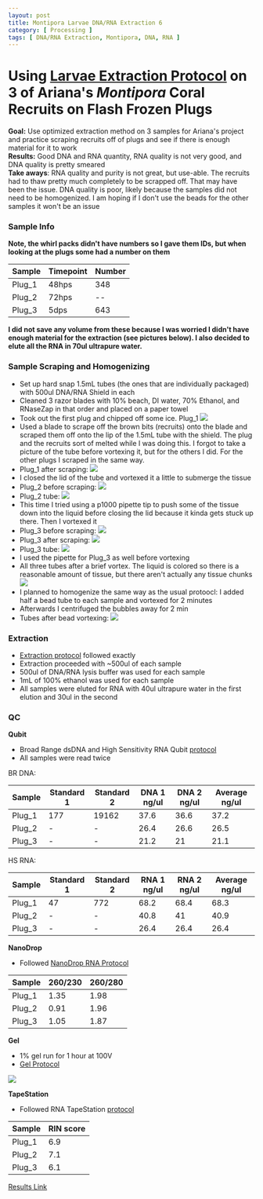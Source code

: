 ```yaml
---
layout: post
title: Montipora Larvae DNA/RNA Extraction 6
category: [ Processing ]
tags: [ DNA/RNA Extraction, Montipora, DNA, RNA ]
---
```


# Using [Larvae Extraction Protocol](https://meschedl.github.io/MESPutnam_Open_Lab_Notebook/Larvae-Ex-Protocol/) on 3 of Ariana's _Montipora_ Coral Recruits on Flash Frozen Plugs

**Goal:** Use optimized extraction method on 3 samples for Ariana's project and practice scraping recruits off of plugs and see if there is enough material for it to work    
**Results:** Good DNA and RNA quantity, RNA quality is not very good, and DNA quality is pretty smeared  
**Take aways**: RNA quality and purity is not great, but use-able. The recruits had to thaw pretty much completely to be scrapped off. That may have been the issue. DNA quality is poor, likely because the samples did not need to be homogenized. I am hoping if I don't use the beads for the other samples it won't be an issue

### Sample Info

**Note, the whirl packs didn't have numbers so I gave them IDs, but when looking at the plugs some had a number on them**

|Sample|Timepoint|Number|
|---|---|---|
|Plug_1|48hps|348|
|Plug_2|72hps|--|
|Plug_3|5dps|643|

**I did not save any volume from these because I was worried I didn't have enough material for the extraction (see pictures below). I also decided to elute all the RNA in 70ul ultrapure water.**

### Sample Scraping and Homogenizing

- Set up hard snap 1.5mL tubes (the ones that are individually packaged) with 500ul DNA/RNA Shield in each
- Cleaned 3 razor blades with 10% beach, DI water, 70% Ethanol, and RNaseZap in that order and placed on a paper towel
- Took out the first plug and chipped off some ice. Plug_1
![](https://raw.githubusercontent.com/meschedl/MESPutnam_Open_Lab_Notebook/master/images/IMG_5148.jpg)
- Used a blade to scrape off the brown bits (recruits) onto the blade and scraped them off onto the lip of the 1.5mL tube with the shield. The plug and the recruits sort of melted while I was doing this. I forgot to take a picture of the tube before vortexing it, but for the others I did. For the other plugs I scraped in the same way.  
- Plug_1 after scraping:
![](https://raw.githubusercontent.com/meschedl/MESPutnam_Open_Lab_Notebook/master/images/IMG_5149.jpg)
- I closed the lid of the tube and vortexed it a little to submerge the tissue
- Plug_2 before scraping:
![](https://raw.githubusercontent.com/meschedl/MESPutnam_Open_Lab_Notebook/master/images/IMG_5150.jpg)
- Plug_2 tube:
![](https://raw.githubusercontent.com/meschedl/MESPutnam_Open_Lab_Notebook/master/images/IMG_5152.jpg)
- This time I tried using a p1000 pipette tip to push some of the tissue down into the liquid before closing the lid because it kinda gets stuck up there. Then I vortexed it
- Plug_3 before scraping:
![](https://raw.githubusercontent.com/meschedl/MESPutnam_Open_Lab_Notebook/master/images/IMG_5154.jpg)
- Plug_3 after scraping:
![](https://raw.githubusercontent.com/meschedl/MESPutnam_Open_Lab_Notebook/master/images/IMG_5155.jpg)
- Plug_3 tube:
![](https://raw.githubusercontent.com/meschedl/MESPutnam_Open_Lab_Notebook/master/images/IMG_5156.jpg)
- I used the pipette for Plug_3 as well before vortexing
- All three tubes after a brief vortex. The liquid is colored so there is a reasonable amount of tissue, but there aren't actually any tissue chunks
![](https://raw.githubusercontent.com/meschedl/MESPutnam_Open_Lab_Notebook/master/images/IMG_5157.jpg)
- I planned to homogenize the same way as the usual protoocl: I added half a bead tube to each sample and vortexed for 2 minutes
- Afterwards I centrifuged the bubbles away for 2 min
- Tubes after bead vortexing:
![](https://raw.githubusercontent.com/meschedl/MESPutnam_Open_Lab_Notebook/master/images/IMG_5158.jpg)

### Extraction

- [Extraction protocol](https://meschedl.github.io/MESPutnam_Open_Lab_Notebook/Larvae-Ex-Protocol/) followed exactly
- Extraction proceeded with ~500ul of each sample
- 500ul of DNA/RNA lysis buffer was used for each sample
- 1mL of 100% ethanol was used for each sample
- All samples were eluted for RNA with 40ul ultrapure water in the first elution and 30ul in the second

### QC

**Qubit**
- Broad Range dsDNA and High Sensitivity RNA Qubit [protocol](https://meschedl.github.io/MESPutnam_Open_Lab_Notebook/Qubit-Protocol/)
- All samples were read twice

BR DNA:

|Sample|Standard 1|Standard 2|DNA 1 ng/ul|DNA 2 ng/ul| Average ng/ul|
|---|---|---|---|---|---|
|Plug_1|177|19162|37.6|36.6|37.2|
|Plug_2|-|-|26.4|26.6|26.5|
|Plug_3|-|-|21.2|21|21.1|

HS RNA:

|Sample|Standard 1|Standard 2|RNA 1 ng/ul|RNA 2 ng/ul| Average ng/ul|
|---|---|---|---|---|---|
|Plug_1|47|772|68.2|68.4|68.3|
|Plug_2|-|-|40.8|41|40.9|
|Plug_3|-|-|26.4|26.4|26.4|

**NanoDrop**

- Followed [NanoDrop RNA Protocol](https://github.com/meschedl/PPP-Lab-Resources/blob/master/Protocols/Nanodrop-RNA.md)

|Sample|260/230|260/280|
|---|---|---|
|Plug_1|1.35|1.98|
|Plug_2|0.91|1.96|
|Plug_3|1.05|1.87|

**Gel**
- 1% gel run for 1 hour at 100V
- [Gel Protocol](https://github.com/meschedl/PPP-Lab-Resources/blob/master/Protocols/Agrose-Gel-Protocol.md)

![](https://raw.githubusercontent.com/meschedl/MESPutnam_Open_Lab_Notebook/master/images/IMG_5160%20copy.jpg)

**TapeStation**
- Followed RNA TapeStation [protocol](https://meschedl.github.io/MESPutnam_Open_Lab_Notebook/RNA-TapeStation-Protocol/)

|Sample|RIN score|
|---|---|
|Plug_1|6.9|
|Plug_2|7.1|
|Plug_3|6.1|

[Results Link](https://github.com/meschedl/MESPutnam_Open_Lab_Notebook/blob/master/tapestation_pdfs/2021-04-05%20-%2013.59.29.pdf)
